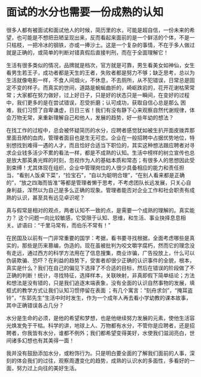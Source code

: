 面试的水分也需要一份成熟的认知
===================================================================

很多人都有被面试和面试他人的时候，简历里的水，可能是超自信，一份未来的希望，也可能是不想把丑陋呈现出来，反而看起来面前的是一个鲜活的个体，不是一只枯枝，一把冷冰的钢铁，亦或一捧沙土。这是一个复杂的事情，不在于多人做过就是正确的，或简单的判断对错真假后直接判刑，而在于全面理解它！

生活有很多类似的情况，品牌就是档次，官方就是可靠，男生看美女如神仙，女生看男生若王子，成功者都是天生的王者，失败者都是努力不够；缺乏思考，总以为生活就像电影一样，不食人间烟火，不休息，不去厕所，从不犯错误，日常总是固定不变的样子。而真实的世间，道路是蜿蜒曲折的，崎岖跌宕的，花开花谢枯荣常常；大家都在努力做好，过上好日子，只是好的状态只是一瞬间，在变好的过程中，我们更多的是在尝试错误，忍受折磨；认可成功，获取自信心总是那么 困难，我们习惯了自卑谦虚，日日三省！我们有没有静下心来观察自然代谢规律，体会万物无常，来重新理解自己和他人，发展的趋势，好一些年幼的想法？

在找工作的过程中，总会被怀疑简历的水分，应聘者感觉犹如被生扒开面皮拨弄那里面丑陋的血肉，管理者面目也是生无可恋。企业在一般招聘中占据优势地位，特别想找到难得一遇的人才，而且恰好合适当下职位的，其实这种想法跟应聘者对寻求企业钱多活少不累的看法一样，都是不成熟的认知。生活中榜样的树立宣传也总是放大那英勇光辉的时刻，忽视作为人的基础本质和常态；有很多人的思想因此受到束缚！尤其体现在组织，企业中管理岗位的人很少具备相应的能力和责任担当，“看别人饭桌下菜”，“捡宝石”，“自以为聪明合理”，“在别人看来都是正确的”，“放之四海而皆准”等都是管理者懒于思考，不考虑团队长远发展，只关心自身利益，浑然以为自己是多么正确的现象。管理者能否对企业工作和社会职责有成熟的认识，甚至具有远见卓识呢？

真与假常是相对的观点，两者认知不一致的点，是需要一个成熟的理解的。真实能力？ 这个问题一向比较敏感，它受限于认知、思维，和生活、事业抉择息息相关。谚语曰：“千里马常有，而伯乐不常有！”

在民国及以前有一门非常重要的国学：考据，看书要寻找根据，全面考虑哪些是真实的，那些是历来篡编，伪造的。现在虽被批判为咬文嚼字腐朽，然而它的理念没有走远，通过西方的科学方法用在了信息搜集，商业诈骗，广告投放上，什么可以伪装欺骗、恐吓？在利益的趋势下，受害者却很少正确的认识事件的全貌，根本，真实是什么？我们在自己的偏见下选择了不合适的目标，然后在错误的阶段做了不正确的判断！统计，寻找特征，选择样本，关联映射，非真即假下简单结论；方法和想法是没有错的，只是我们追逐末端表象，没有全面的认识自然事物的发展，填框式的教学方式让我们认知习惯停留在表面 ；有几个寓言：“刻舟求剑”，“掩耳盗铃”，“东郭先生”生活中时时发生，作为一个成年人再去看小学幼教的课本故事，其中正确错误各占几分？

水分是生命的必须，是他的希望和梦想，也是他继续努力发展的元素，使他生活容光焕发免于干枯。科学的讲，地球上人、万物都有水分，不管你是应聘者，还是招聘者，你我皆有水分，谁都不例外；我们都希望变得美好，水使我们滋润亮白，世间诸多幻想也有其美得一面！

我并没有鼓励添加水分，或粉饰行为。只是明白要全面的了解我们面前的人事，深刻的体会我们的过往，观察周遭变化的趋势，成熟的认识水的多面性，多看好的一面，努力过上向往的美好生活。

